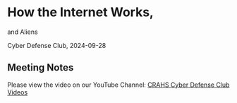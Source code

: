 # How the Internet Works,
and Aliens

Cyber Defense Club, 2024-09-28

## Meeting Notes

Please view the video on our YouTube Channel:
[CRAHS Cyber Defense Club Videos](https://www.youtube.com/@CyberDefenseClub/playlists)
